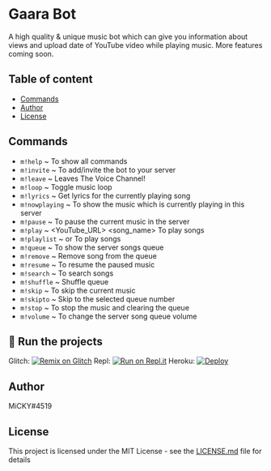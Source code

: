 # Gaara Bot

A high quality & unique music bot which can give you information about views and upload date of YouTube video while playing music. More features coming soon.

## Table of content

* [Commands](#commands)
* [Author](#author)
* [License](#license)

## Commands

- `m!help`  ~ To show all commands
- `m!invite`  ~ To add/invite the bot to your server
- `m!leave`  ~ Leaves The Voice Channel!
- `m!loop`  ~ Toggle music loop
- `m!lyrics`  ~ Get lyrics for the currently playing song
- `m!nowplaying`  ~ To show the music which is currently playing in this server
- `m!pause`  ~ To pause the current music in the server
- `m!play` ~ <YouTube_URL> <song_name> To play songs
- `m!playlist` ~ <YouTube Playlist URL> or <Playlist Name> To play songs
- `m!queue`  ~ To show the server songs queue
- `m!remove` ~ Remove song from the queue
- `m!resume`  ~ To resume the paused music
- `m!search` ~ To search songs
- `m!shuffle`  ~ Shuffle queue
- `m!skip` ~ To skip the current music
- `m!skipto` ~ Skip to the selected queue number
- `m!stop`  ~ To stop the music and clearing the queue
- `m!volume` ~ To change the server song queue volume

## 💨 Run the projects
Glitch: [![Remix on Glitch](https://cdn.glitch.com/2703baf2-b643-4da7-ab91-7ee2a2d00b5b%2Fremix-button.svg)](https://glitch.com/edit/#!/import/github/micky0singh/Gaara-Bot)
Repl: [![Run on Repl.it](https://repl.it/badge/github.com/micky0singh/Gaara-Bot)](https://repl.it/https://github.com/micky0singh/Gaara-Bot)
Heroku: [![Deploy](https://www.herokucdn.com/deploy/button.svg)](https://heroku.com/deploy?template=https://github.com/micky0singh/Gaara-Bot)

## Author

MiCKY#4519

## License

This project is licensed under the MIT License - see the [LICENSE.md](LICENSE) file for details

